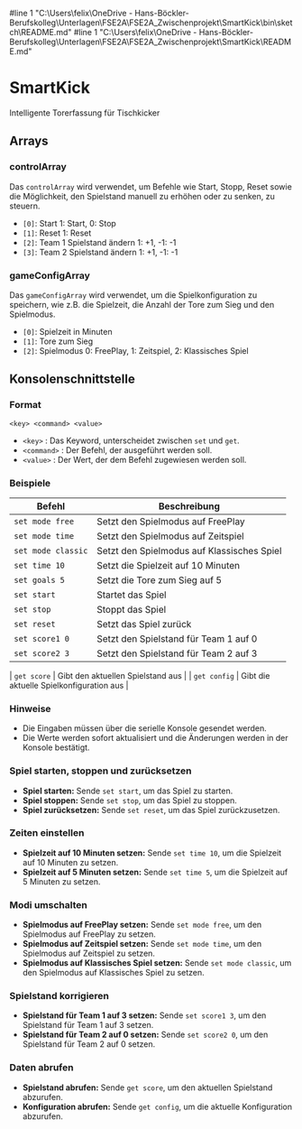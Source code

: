 #line 1 "C:\\Users\\felix\\OneDrive - Hans-Böckler-Berufskolleg\\Unterlagen\\FSE2A\\FSE2A_Zwischenprojekt\\SmartKick\\bin\\sketch\\README.md"
#line 1 "C:\\Users\\felix\\OneDrive - Hans-Böckler-Berufskolleg\\Unterlagen\\FSE2A\\FSE2A_Zwischenprojekt\\SmartKick\\README.md"
# SmartKick
Intelligente Torerfassung für Tischkicker

## Arrays

### controlArray
Das `controlArray` wird verwendet, um Befehle wie Start, Stopp, Reset sowie die Möglichkeit, den Spielstand manuell zu erhöhen oder zu senken, zu steuern.

- `[0]`: Start  1: Start,
                0: Stop
- `[1]`: Reset  1: Reset
- `[2]`: Team 1 Spielstand ändern    1: +1,
                                    -1: -1
- `[3]`: Team 2 Spielstand ändern    1: +1,
                                    -1: -1

### gameConfigArray
Das `gameConfigArray` wird verwendet, um die Spielkonfiguration zu speichern, wie z.B. die Spielzeit, die Anzahl der Tore zum Sieg und den Spielmodus.

- `[0]`: Spielzeit in Minuten
- `[1]`: Tore zum Sieg
- `[2]`: Spielmodus 0: FreePlay, 
                    1: Zeitspiel, 
                    2: Klassisches Spiel

## Konsolenschnittstelle

### Format

`<key> <command> <value>`
- `<key>`       : Das Keyword, unterscheidet zwischen `set` und `get`.
- `<command>`   : Der Befehl, der ausgeführt werden soll.
- `<value>`     : Der Wert, der dem Befehl zugewiesen werden soll.

### Beispiele

| Befehl             | Beschreibung                                      |
|--------------------|---------------------------------------------------|
| `set mode free`    | Setzt den Spielmodus auf FreePlay                 |
| `set mode time`    | Setzt den Spielmodus auf Zeitspiel                |
| `set mode classic` | Setzt den Spielmodus auf Klassisches Spiel        |
| `set time 10`      | Setzt die Spielzeit auf 10 Minuten                |
| `set goals 5`      | Setzt die Tore zum Sieg auf 5                     |
| `set start`        | Startet das Spiel                                 |
| `set stop`         | Stoppt das Spiel                                  |
| `set reset`        | Setzt das Spiel zurück                            |
| `set score1 0`     | Setzt den Spielstand für Team 1 auf 0             |
| `set score2 3`     | Setzt den Spielstand für Team 2 auf 3             |

| `get score`        | Gibt den aktuellen Spielstand aus                 |
| `get config`       | Gibt die aktuelle Spielkonfiguration aus          |


### Hinweise
- Die Eingaben müssen über die serielle Konsole gesendet werden.
- Die Werte werden sofort aktualisiert und die Änderungen werden in der Konsole bestätigt.


### Spiel starten, stoppen und zurücksetzen

- **Spiel starten:** Sende `set start`, um das Spiel zu starten.
- **Spiel stoppen:** Sende `set stop`, um das Spiel zu stoppen.
- **Spiel zurücksetzen:** Sende `set reset`, um das Spiel zurückzusetzen.


### Zeiten einstellen

- **Spielzeit auf 10 Minuten setzen:** Sende `set time 10`, um die Spielzeit auf 10 Minuten zu setzen.
- **Spielzeit auf 5 Minuten setzen:** Sende `set time 5`, um die Spielzeit auf 5 Minuten zu setzen.


### Modi umschalten

- **Spielmodus auf FreePlay setzen:** Sende `set mode free`, um den Spielmodus auf FreePlay zu setzen.
- **Spielmodus auf Zeitspiel setzen:** Sende `set mode time`, um den Spielmodus auf Zeitspiel zu setzen.
- **Spielmodus auf Klassisches Spiel setzen:** Sende `set mode classic`, um den Spielmodus auf Klassisches Spiel zu setzen.


### Spielstand korrigieren

- **Spielstand für Team 1 auf 3 setzen:** Sende `set score1 3`, um den Spielstand für Team 1 auf 3 setzen.
- **Spielstand für Team 2 auf 0 setzen:** Sende `set score2 0`, um den Spielstand für Team 2 auf 0 setzen.


### Daten abrufen

- **Spielstand abrufen:** Sende `get score`, um den aktuellen Spielstand abzurufen.
- **Konfiguration abrufen:** Sende `get config`, um die aktuelle Konfiguration abzurufen.